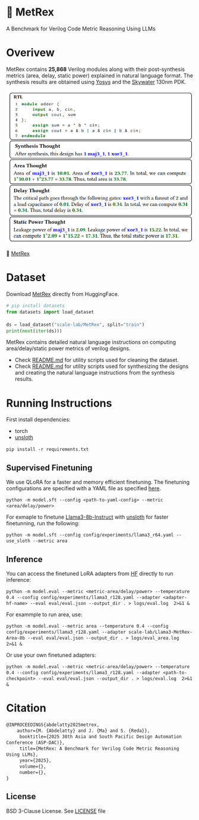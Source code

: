 # :crystal_ball: MetRex
A Benchmark for Verilog Code Metric Reasoning Using LLMs

# Overivew
MetRex contains **25,868** Verilog modules along with their post-synthesis metrics (area, delay, static power) explained in natural language format. The synthesis results are obtained using [Yosys](https://github.com/YosysHQ/yosys) and the [Skywater](https://github.com/google/skywater-pdk) 130nm PDK.

<img src="doc/sample.png" alt="My Image" width="600"/>

🤗  [MetRex](https://huggingface.co/datasets/scale-lab/MetRex)

# Dataset

Download [MetRex](https://huggingface.co/datasets/scale-lab/MetRex) directly from HuggingFace. 

```python
# pip install datasets
from datasets import load_dataset

ds = load_dataset("scale-lab/MetRex", split="train")
print(next(iter(ds)))
```

MetRex contains detailed natural language instructions on computing area/delay/static power metrics of verilog designs. 

- Check [README.md](src/data/README.md) for utility scripts used for cleaning the dataset. 
- Check [README.md](src/synth/README.md) for utility scripts used for synthesizing the designs and creating the natural language instructions from the synthesis results. 

# Running Instructions 

First install dependencies: 

- torch
- [unsloth](https://github.com/unslothai/unsloth) 

`pip install -r requirements.txt` 

## Supervised Finetuning 

We use QLoRA for a faster and memory efficient finetuning. The finetuning configurations are specified with a YAML file as specified [here](src/config/experiments/llama3_r128.yaml). 

```
python -m model.sft --config <path-to-yaml-config> --metric <area/delay/power>
```

For exmaple to finetune [Llama3-8b-Instruct]() with [unsloth](https://github.com/unslothai/unsloth) for faster finetunning, run the following: 

```
python -m model.sft --config config/experiments/llama3_r64.yaml --use_sloth --metric area 
```

## Inference 

You can access the finetuned LoRA adapters from [HF](https://huggingface.co/collections/scale-lab/metrex-67885576652132375515562a) directly to run inference: 
```
python -m model.eval --metric <metric-area/delay/power> --temperature 0.4 --config config/experiments/llama3_r128.yaml --adapter <adapter-hf-name> --eval eval/eval.json --output_dir . > logs/eval.log  2>&1 &
```

For exammple to run area, use: 

```
python -m model.eval --metric area --temperature 0.4 --config config/experiments/llama3_r128.yaml --adapter scale-lab/Llama3-MetRex-Area-8b --eval eval/eval.json --output_dir . > logs/eval_area.log  2>&1 &
```

Or use your own finetuned adapters: 
```
python -m model.eval --metric <metric-area/delay/power> --temperature 0.4 --config config/experiments/llama3_r128.yaml --adapter <path-to-checkpoint> --eval eval/eval.json --output_dir . > logs/eval.log  2>&1 &
```

# Citation
```
@INPROCEEDINGS{abdelatty2025metrex,
    author={M. {Abdelatty} and J. {Ma} and S. {Reda}},
     booktitle={2025 30th Asia and South Pacific Design Automation Conference (ASP-DAC)},
     title={MetRex: A Benchmark for Verilog Code Metric Reasoning Using LLMs},
     year={2025},
     volume={},
     number={},
}
```

## License
BSD 3-Clause License. See [LICENSE](LICENSE) file
